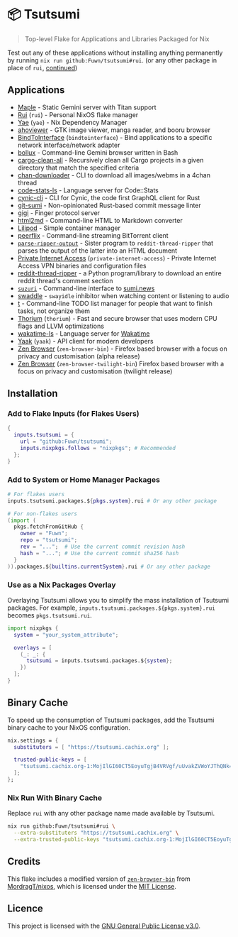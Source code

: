 # 📦 Tsutsumi

> Top-level Flake for Applications and Libraries Packaged for Nix

Test out any of these applications without installing anything permanently by
running `nix run github:Fuwn/tsutsumi#rui`. (or any other package in place of
`rui`, [continued](#nix-run-with-binary-cache))

## Applications

- [Maple](https://github.com/gemrest/maple) - Static Gemini server with Titan support
- [Rui](https://github.com/Fuwn/rui/) (`rui`) - Personal NixOS flake manager
- [Yae](https://github.com/Fuwn/yae) (`yae`) - Nix Dependency Manager
- [ahoviewer](https://github.com/ahodesuka/ahoviewer) - GTK image viewer,
  manga reader, and booru browser
- [BindToInterface](https://github.com/JsBergbau/BindToInterface)
  (`bindtointerface`) - Bind applications to a specific network
  interface/network adapter
- [bollux](https://tildegit.org/acdw/bollux) - Command-line Gemini browser
  written in Bash
- [cargo-clean-all](https://github.com/dnlmlr/cargo-clean-all) - Recursively
  clean all Cargo projects in a given directory that match the specified criteria
- [chan-downloader](https://github.com/mariot/chan-downloader) - CLI to
  download all images/webms in a 4chan thread
- [code-stats-ls](https://github.com/maxdeviant/code-stats-ls) - Language
  server for Code::Stats
- [cynic-cli](https://github.com/obmarg/cynic/tree/main/cynic-cli) - CLI for
  Cynic, the code first GraphQL client for Rust
- [git-sumi](https://github.com/welpo/git-sumi) - Non-opinionated Rust-based
  commit message linter
- [gigi](https://github.com/Fuwn/gigi/) - Finger protocol server
- [html2md](https://github.com/suntong/html2md) - Command-line HTML to Markdown converter
- [Lilipod](https://github.com/89luca89/lilipod) - Simple container manager
- [peerflix](https://github.com/mafintosh/peerflix) - Command-line streaming
  BitTorrent client
- [`parse-ripper-output`](github.com/saucecode/reddit-thread-ripper) - Sister
  program to `reddit-thread-ripper` that parses the output of the latter into
  an HTML document
- [Private Internet Access](https://www.privateinternetaccess.com/)
  (`private-internet-access`) - Private Internet Access VPN binaries and
  configuration files
- [reddit-thread-ripper](github.com/saucecode/reddit-thread-ripper) - a Python
  program/library to download an entire reddit thread's comment section
- [`suzuri`](https://github.com/Fuwn/suzuri) - Command-line interface to [sumi.news](https://sumi.news)
- [swaddle](https://github.com/ATTron/swaddle) - `swayidle` inhibitor when
  watching content or listening to audio
- [t](https://github.com/juev/t) - Command-line TODO list manager for
  people that want to finish tasks, not organize them
- [Thorium](https://thorium.rocks/) (`thorium`) - Fast and secure browser that
  uses modern CPU flags and LLVM optimizations
- [wakatime-ls](https://github.com/wakatime/zed-wakatime/tree/master/wakatime-ls)
  \- Language server for [Wakatime](https://wakatime.com/)
- [Yaak](https://yaak.app/) (`yaak`) - API client for modern developers
- [Zen Browser](https://zen-browser.app/) (`zen-browser-bin`) - Firefox based
  browser with a focus on privacy and customisation (alpha release)
- [Zen Browser](https://zen-browser.app/) (`zen-browser-twilight-bin`) Firefox based
  browser with a focus on privacy and customisation (twilight release)

## Installation

### Add to Flake Inputs (for Flakes Users)

```nix
{
  inputs.tsutsumi = {
    url = "github:Fuwn/tsutsumi";
    inputs.nixpkgs.follows = "nixpkgs"; # Recommended
  };
}
```

### Add to System or Home Manager Packages

```nix
# For flakes users
inputs.tsutsumi.packages.${pkgs.system}.rui # Or any other package

# For non-flakes users
(import (
  pkgs.fetchFromGitHub {
    owner = "Fuwn";
    repo = "tsutsumi";
    rev = "...";  # Use the current commit revision hash
    hash = "..."; # Use the current commit sha256 hash
  }
)).packages.${builtins.currentSystem}.rui # Or any other package
```

### Use as a Nix Packages Overlay

Overlaying Tsutsumi allows you to simplify the mass installation of Tsutsumi
packages. For example, `inputs.tsutsumi.packages.${pkgs.system}.rui` becomes
`pkgs.tsutsumi.rui`.

```nix
import nixpkgs {
  system = "your_system_attribute";

  overlays = [
    (_: _: {
      tsutsumi = inputs.tsutsumi.packages.${system};
    })
  ];
}
```

## Binary Cache

To speed up the consumption of Tsutsumi packages, add the Tsutsumi binary cache
to your NixOS configuration.

```nix
nix.settings = {
  substituters = [ "https://tsutsumi.cachix.org" ];

  trusted-public-keys = [
    "tsutsumi.cachix.org-1:MojIlGI60CT5EoyuTgjB4VRVgf/uUvakZVWoYJThQNk="
  ];
};
```

### Nix Run With Binary Cache

Replace `rui` with any other package name made available by Tsutsumi.

```bash
nix run github:Fuwn/tsutsumi#rui \
  --extra-substituters "https://tsutsumi.cachix.org" \
  --extra-trusted-public-keys "tsutsumi.cachix.org-1:MojIlGI60CT5EoyuTgjB4VRVgf/uUvakZVWoYJThQNk="
```

## Credits

This flake includes a modified version of
[`zen-browser-bin`](https://github.com/MordragT/nixos/blob/master/pkgs/by-name/zen-browser-bin/default.nix)
from [MordragT/nixos](https://github.com/MordragT/nixos), which is licensed
under the [MIT License](https://github.com/MordragT/nixos/blob/master/license).

## Licence

This project is licensed with the [GNU General Public License v3.0](./LICENSE.txt).
